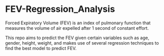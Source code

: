 # FEV-Regression_Analysis

Forced Expiratory Volume (FEV) is an index of pulmonary function that measures the volume of air expelled after 1 second of constant effort.

This repo aims to predict the FEV given certain variables such as age, gender, height, weight, and makes use of several regression techniques to find the best model to predict FEV.
